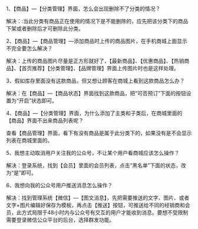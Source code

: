 1、【商品】—【分类管理】界面，怎么会出现删除不了分类的情况？

解决：:当此分类有商品正在使用的情况下是不能删除的，应先把该分类下的商品下架或者删除后才可删除此分类。

2、【商品】—【商品管理】—添加商品时上传的商品图片，在手机商城上面显示不完全要怎么解决？

解决：上传的商品图片尽量是正方形就好了，【最新商品】、【优惠商品】、【热销商品】、【首页推荐】【分类管理】、【品牌管理】界面上传图片时也是这样处理。

3、假如库存里面没有这款商品，但又想让顾客在商城上看到这款商品怎么办？

解决：在【商品】—【商品状态】界面找到这款商品，把“可否预订”下面的按钮设置为“开启”状态即可。

4、【商品】—【分类管理】界面，为什么添加了主类和子类后，在商城里面的【商品】界面不出来商品列表呢？

查看【商品管理】界面，看下有没有商品是属于此分类下的，如果没有是不会显示列表在商城里面的。

5、我想主动取消用户关注我的公众号，不让某个用户看商城应该怎么操作？

解决：登录系统，找到【会员】里面的会员列表，点击“黑名单”下面的状态，改为“是”即可。

6、我想向我的公众号用户推送消息怎么操作？

解决：找到管理系统【微信】—【图文消息】，先把需要推送的文字、图片、或者文字+图片编辑好保存为模板，再点击【推送】按钮，可推送给不同的经销商和会员，此方式局限于48小时内与公众号有交互的用户才能收到消息。要想不受限制需要登录微信公众平台的后台，选择群发功能。



